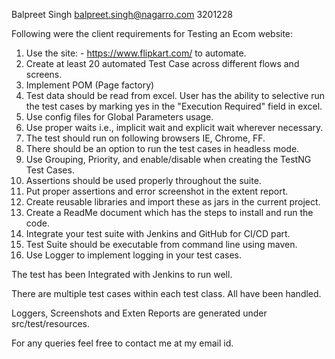 Balpreet Singh
balpreet.singh@nagarro.com
3201228

Following were the client requirements for Testing an Ecom website:

1.	Use the site: - https://www.flipkart.com/ to automate.
2.	Create at least 20 automated Test Case across different flows and screens.
3.	Implement POM (Page factory)
4.	Test data should be read from excel. User has the ability to selective run the test cases by marking yes in the "Execution Required" field in excel.
5.	Use config files for Global Parameters usage.
6.	Use proper waits i.e., implicit wait and explicit wait wherever necessary.
7.	The test should run on following browsers IE, Chrome, FF.
8.	There should be an option to run the test cases in headless mode.
9.	Use Grouping, Priority, and enable/disable when creating the TestNG Test Cases.
10.	Assertions should be used properly throughout the suite.
11.	Put proper assertions and error screenshot in the extent report.
12.	Create reusable libraries and import these as jars in the current project.
13.	Create a ReadMe document which has the steps to install and run the code.
14.	Integrate your test suite with Jenkins and GitHub for CI/CD part.
15.	Test Suite should be executable from command line using maven.
16.	Use Logger to implement logging in your test cases.

The test has been Integrated with Jenkins to run well. 

There are multiple test cases within each test class. All have been handled.

Loggers, Screenshots and Exten Reports are generated under src/test/resources.

For any queries feel free to contact me at my email id.
